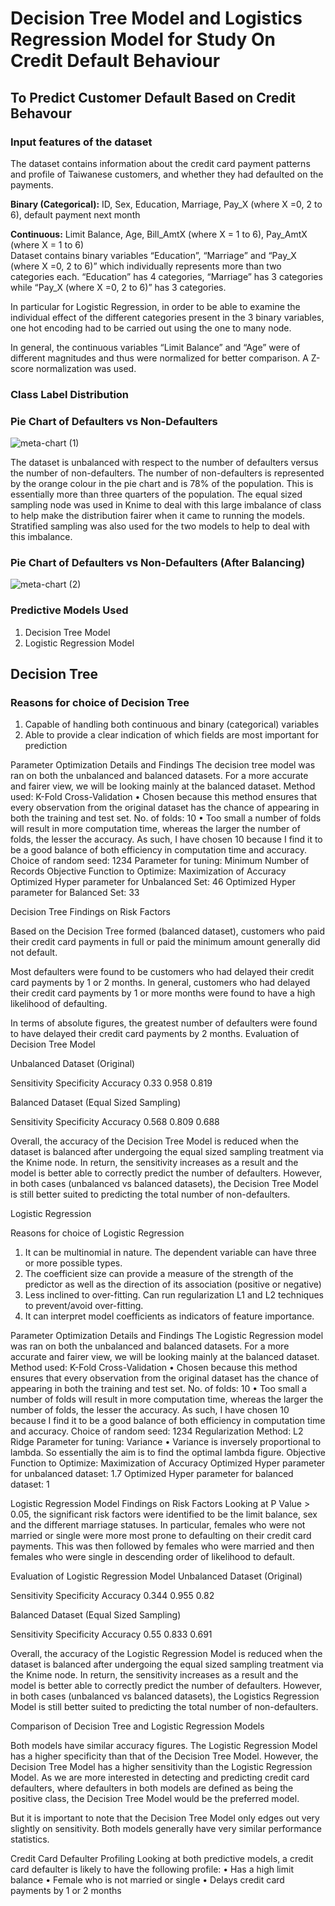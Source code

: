 # Decision Tree Model and Logistics Regression Model for Study On Credit Default Behaviour 
## To Predict Customer Default Based on Credit Behavour

### Input features of the dataset
The dataset contains information about the credit card payment patterns and profile of Taiwanese customers, and whether they had defaulted on the payments.

**Binary (Categorical):** ID, Sex, Education, Marriage, Pay_X (where X =0, 2 to 6), default payment next month 

**Continuous:** Limit Balance, Age, Bill_AmtX (where X = 1 to 6), Pay_AmtX (where X = 1 to 6)
<br /> Dataset contains binary variables “Education”, “Marriage” and “Pay_X (where X =0, 2 to 6)” which individually represents more than two categories each.  “Education” has 4 categories, “Marriage” has 3 categories while “Pay_X (where X =0, 2 to 6)” has 3 categories.

In particular for Logistic Regression, in order to be able to examine the individual effect of the different categories present in the 3 binary variables, one hot encoding had to be carried out using the one to many node.

In general, the continuous variables “Limit Balance” and “Age” were of different magnitudes and thus were normalized for better comparison. A Z-score normalization was used.

### Class Label Distribution
### Pie Chart of Defaulters vs Non-Defaulters

![meta-chart (1)](https://user-images.githubusercontent.com/102946848/161546149-804310ff-c2da-4a49-92fa-055d77279294.jpeg)

The dataset is unbalanced with respect to the number of defaulters versus the number of non-defaulters. The number of non-defaulters is represented by the orange colour in the pie chart and is 78% of the population. This is essentially more than three quarters of the population.
The equal sized sampling node was used in Knime to deal with this large imbalance of class to help make the distribution fairer when it came to running the models.
Stratified sampling was also used for the two models to help to deal with this imbalance.

### Pie Chart of Defaulters vs Non-Defaulters (After Balancing)

![meta-chart (2)](https://user-images.githubusercontent.com/102946848/161546927-f9e8095d-cefa-4a5e-a727-95776a60ab53.jpeg)

### Predictive Models Used
1.	Decision Tree Model
2.	Logistic Regression Model

## Decision Tree

### Reasons for choice of Decision Tree
1.	Capable of handling both continuous and binary (categorical) variables
2.	Able to provide a clear indication of which fields are most important for prediction 

Parameter Optimization Details and Findings
The decision tree model was ran on both the unbalanced and balanced datasets. For a more accurate and fairer view, we will be looking mainly at the balanced dataset.
Method used: K-Fold Cross-Validation
•	Chosen because this method ensures that every observation from the original dataset has the chance of appearing in both the training and test set.
No. of folds: 10 
•	Too small a number of folds will result in more computation time, whereas the larger the number of folds, the lesser the accuracy. As such, I have chosen 10 because I find it to be a good balance of both efficiency in computation time and accuracy.
Choice of random seed: 1234
Parameter for tuning: Minimum Number of Records
Objective Function to Optimize: Maximization of Accuracy 
Optimized Hyper parameter for Unbalanced Set:  46
Optimized Hyper parameter for Balanced Set:  33

Decision Tree Findings on Risk Factors

Based on the Decision Tree formed (balanced dataset), customers who paid their credit card payments in full or paid the minimum amount generally did not default.

Most defaulters were found to be customers who had delayed their credit card payments by 1 or 2 months. In general, customers who had delayed their credit card payments by 1 or more months were found to have a high likelihood of defaulting.

In terms of absolute figures, the greatest number of defaulters were found to have delayed their credit card payments by 2 months.
Evaluation of Decision Tree Model

Unbalanced Dataset (Original)

Sensitivity	Specificity	Accuracy
0.33	0.958	0.819

Balanced Dataset (Equal Sized Sampling)

Sensitivity	Specificity	Accuracy
0.568	0.809	0.688

Overall, the accuracy of the Decision Tree Model is reduced when the dataset is balanced after undergoing the equal sized sampling treatment via the Knime node. In return, the sensitivity increases as a result and the model is better able to correctly predict the number of defaulters. However, in both cases (unbalanced vs balanced datasets), the Decision Tree Model is still better suited to predicting the total number of non-defaulters.

Logistic Regression

Reasons for choice of Logistic Regression
1.	It can be multinomial in nature. The dependent variable can have three or more possible types.	
2.	The coefficient size can provide a measure of the strength of the predictor as well as the direction of its association (positive or negative)
3.	Less inclined to over-fitting. Can run regularization L1 and L2 techniques to prevent/avoid over-fitting.
4.	It can interpret model coefficients as indicators of feature importance.

Parameter Optimization Details and Findings
The Logistic Regression model was ran on both the unbalanced and balanced datasets. For a more accurate and fairer view, we will be looking mainly at the balanced dataset.
Method used: K-Fold Cross-Validation
•	Chosen because this method ensures that every observation from the original dataset has the chance of appearing in both the training and test set.
No. of folds: 10 
•	Too small a number of folds will result in more computation time, whereas the larger the number of folds, the lesser the accuracy. As such, I have chosen 10 because I find it to be a good balance of both efficiency in computation time and accuracy.
Choice of random seed: 1234
Regularization Method: L2 Ridge
Parameter for tuning: Variance 
•	Variance is inversely proportional to lambda. So essentially the aim is to find the optimal lambda figure.
Objective Function to Optimize: Maximization of Accuracy 
Optimized Hyper parameter for unbalanced dataset:  1.7
Optimized Hyper parameter for balanced dataset: 1  

Logistic Regression Model Findings on Risk Factors
Looking at P Value > 0.05, the significant risk factors were identified to be the limit balance, sex and the different marriage statuses. 
In particular, females who were not married or single were more most prone to defaulting on their credit card payments. This was then followed by females who were married and then females who were single in descending order of likelihood to default.







Evaluation of Logistic Regression Model
Unbalanced Dataset (Original)

Sensitivity	Specificity	Accuracy
0.344	0.955	0.82

Balanced Dataset (Equal Sized Sampling)

Sensitivity	Specificity	Accuracy
0.55	0.833	0.691

Overall, the accuracy of the Logistic Regression Model is reduced when the dataset is balanced after undergoing the equal sized sampling treatment via the Knime node. In return, the sensitivity increases as a result and the model is better able to correctly predict the number of defaulters. However, in both cases (unbalanced vs balanced datasets), the Logistics Regression Model is still better suited to predicting the total number of non-defaulters.

Comparison of Decision Tree and Logistic Regression Models

Both models have similar accuracy figures. The Logistic Regression Model has a higher specificity than that of the Decision Tree Model. However, the Decision Tree Model has a higher sensitivity than the Logistic Regression Model. As we are more interested in detecting and predicting credit card defaulters, where defaulters in both models are defined as being the positive class, the Decision Tree Model would be the preferred model. 

But it is important to note that the Decision Tree Model only edges out very slightly on sensitivity. Both models generally have very similar performance statistics. 

Credit Card Defaulter Profiling
Looking at both predictive models, a credit card defaulter is likely to have the following profile:
•	Has a high limit balance
•	Female who is not married or single
•	Delays credit card payments by 1 or 2 months
